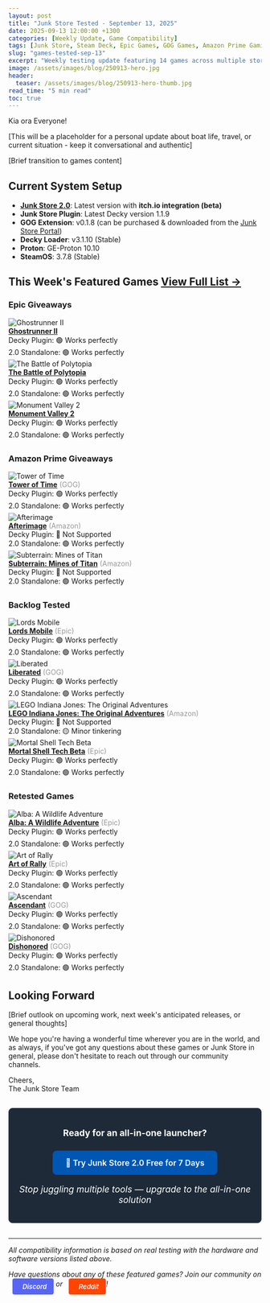 ```yaml
---
layout: post
title: "Junk Store Tested - September 13, 2025"
date: 2025-09-13 12:00:00 +1300
categories: [Weekly Update, Game Compatibility]
tags: [Junk Store, Steam Deck, Epic Games, GOG Games, Amazon Prime Gaming, Decky Plugin, Game Mode, Non-Steam Games, itch.io Games, Game Compatibility]
slug: "games-tested-sep-13"
excerpt: "Weekly testing update featuring 14 games across multiple storefronts. Testing compatibility with Steam Deck and Junk Store."
image: /assets/images/blog/250913-hero.jpg
header:
  teaser: /assets/images/blog/250913-hero-thumb.jpg
read_time: "5 min read"
toc: true
---
```


Kia ora Everyone! 

[This will be a placeholder for a personal update about boat life, travel, or current situation - keep it conversational and authentic]

[Brief transition to games content]

## Current System Setup
* **<a href="/buy_now/">Junk Store 2.0</a>**: Latest version with **itch.io integration (beta)**
* **Junk Store Plugin**: Latest Decky version 1.1.9  
* **GOG Extension**: v0.1.8 (can be purchased & downloaded from the [Junk Store Portal](https://portal.junkstore.xyz/))
* **Decky Loader**: v3.1.10 (Stable)
* **Proton**: GE-Proton 10.10
* **SteamOS**: 3.7.8 (Stable)

## This Week's Featured Games <a href="/tested-games/" class="inline-games-cta-button">View Full List →</a>

### Epic Giveaways

<div class="game-entry">
  <img src="https://images.gog.com/916054a7da196bb23e1c50bd29511ada7c87ea1db08de1d26339b829f25dc66b.jpg?namespace=gamesdb" alt="Ghostrunner II" class="game-thumbnail">
  <div class="game-details">
    <strong><a href="https://store.epicgames.com/en-US/p/ghostrunner-2" target="_blank">Ghostrunner II</a></strong>
    <div class="compatibility-info">
      <div class="compatibility-line">Decky Plugin: 🟢 Works perfectly</div>
        <div class="compatibility-line">2.0 Standalone: 🟢 Works perfectly</div>
    </div>
  </div>
</div>

<div class="game-entry">
  <img src="https://steamcdn-a.akamaihd.net/steam/apps/874390/capsule_231x87.jpg" alt="The Battle of Polytopia" class="game-thumbnail">
  <div class="game-details">
    <strong><a href="https://store.epicgames.com/en-US/p/the-battle-of-polytopia-12fed6" target="_blank">The Battle of Polytopia</a></strong>
    <div class="compatibility-info">
      <div class="compatibility-line">Decky Plugin: 🟢 Works perfectly</div>
        <div class="compatibility-line">2.0 Standalone: 🟢 Works perfectly</div>
    </div>
  </div>
</div>

<div class="game-entry">
  <img src="https://steamcdn-a.akamaihd.net/steam/apps/1927740/capsule_231x87.jpg" alt="Monument Valley 2" class="game-thumbnail">
  <div class="game-details">
    <strong><a href="https://store.epicgames.com/en-US/p/monument-valley-2-addd02" target="_blank">Monument Valley 2</a></strong>
    <div class="compatibility-info">
      <div class="compatibility-line">Decky Plugin: 🟢 Works perfectly</div>
        <div class="compatibility-line">2.0 Standalone: 🟢 Works perfectly</div>
    </div>
  </div>
</div>

### Amazon Prime Giveaways

<div class="game-entry">
  <img src="https://images.gog.com/a7a09b3ac646a6cb2ff952df4c6ff40d5ffe2e073db809b1bae25584736d94a9.jpg?namespace=gamesdb" alt="Tower of Time" class="game-thumbnail">
  <div class="game-details">
    <strong><a href="https://www.gog.com/en/game/tower_of_time" target="_blank">Tower of Time</a></strong> <span style="color: #999;">(GOG)</span>
    <div class="compatibility-info">
      <div class="compatibility-line">Decky Plugin: 🟢 Works perfectly</div>
        <div class="compatibility-line">2.0 Standalone: 🟢 Works perfectly</div>
    </div>
  </div>
</div>

<div class="game-entry">
  <img src="https://steamcdn-a.akamaihd.net/steam/apps/1701520/capsule_231x87.jpg" alt="Afterimage" class="game-thumbnail">
  <div class="game-details">
    <strong><a href="#" target="_blank">Afterimage</a></strong> <span style="color: #999;">(Amazon)</span>
    <div class="compatibility-info">
      <div class="compatibility-line">Decky Plugin: 🚫 Not Supported</div>
        <div class="compatibility-line">2.0 Standalone: 🟢 Works perfectly</div>
    </div>
  </div>
</div>

<div class="game-entry">
  <img src="https://steamcdn-a.akamaihd.net/steam/apps/1573100/capsule_231x87.jpg" alt="Subterrain: Mines of Titan" class="game-thumbnail">
  <div class="game-details">
    <strong><a href="#" target="_blank">Subterrain: Mines of Titan</a></strong> <span style="color: #999;">(Amazon)</span>
    <div class="compatibility-info">
      <div class="compatibility-line">Decky Plugin: 🚫 Not Supported</div>
        <div class="compatibility-line">2.0 Standalone: 🟢 Works perfectly</div>
    </div>
  </div>
</div>

### Backlog Tested

<div class="game-entry">
  <img src="https://images.gog.com/0cf063c8d36640df637982c3d7f9c9eb838e347cbc55b3fad50da352ea81d2bb.jpg?namespace=gamesdb" alt="Lords Mobile" class="game-thumbnail">
  <div class="game-details">
    <strong><a href="https://store.epicgames.com/en-US/p/lords-mobile-014f32" target="_blank">Lords Mobile</a></strong> <span style="color: #999;">(Epic)</span>
    <div class="compatibility-info">
      <div class="compatibility-line">Decky Plugin: 🟢 Works perfectly</div>
        <div class="compatibility-line">2.0 Standalone: 🟢 Works perfectly</div>
    </div>
  </div>
</div>

<div class="game-entry">
  <img src="https://images.gog.com/f40ff0211e465aaf814aff67b3fd040b56281f866f4846b5ec6ddb1e9717770f.jpg?namespace=gamesdb" alt="Liberated" class="game-thumbnail">
  <div class="game-details">
    <strong><a href="https://www.gog.com/en/game/liberated" target="_blank">Liberated</a></strong> <span style="color: #999;">(GOG)</span>
    <div class="compatibility-info">
      <div class="compatibility-line">Decky Plugin: 🟢 Works perfectly</div>
        <div class="compatibility-line">2.0 Standalone: 🟢 Works perfectly</div>
    </div>
  </div>
</div>

<div class="game-entry">
  <img src="https://steamcdn-a.akamaihd.net/steam/apps/32330/capsule_231x87.jpg" alt="LEGO Indiana Jones: The Original Adventures" class="game-thumbnail">
  <div class="game-details">
    <strong><a href="#" target="_blank">LEGO Indiana Jones: The Original Adventures</a></strong> <span style="color: #999;">(Amazon)</span>
    <div class="compatibility-info">
      <div class="compatibility-line">Decky Plugin: 🚫 Not Supported</div>
        <div class="compatibility-line">2.0 Standalone: 🟡 Minor tinkering</div>
    </div>
  </div>
</div>

<div class="game-entry">
  <img src="https://steamcdn-a.akamaihd.net/steam/apps/1110910/capsule_231x87.jpg" alt="Mortal Shell Tech Beta" class="game-thumbnail">
  <div class="game-details">
    <strong><a href="https://store.epicgames.com/en-US/p/mortal-shell" target="_blank">Mortal Shell Tech Beta</a></strong> <span style="color: #999;">(Epic)</span>
    <div class="compatibility-info">
      <div class="compatibility-line">Decky Plugin: 🟢 Works perfectly</div>
        <div class="compatibility-line">2.0 Standalone: 🟢 Works perfectly</div>
    </div>
  </div>
</div>

### Retested Games

<div class="game-entry">
  <img src="https://images.gog.com/a835897e14e64edb71d9c48e8da22e047304b6266586569f7ffcb49696c9f51b.jpg?namespace=gamesdb" alt="Alba: A Wildlife Adventure" class="game-thumbnail">
  <div class="game-details">
    <strong><a href="https://store.epicgames.com/en-US/p/alba-a-wildlife-adventure-93736a" target="_blank">Alba: A Wildlife Adventure</a></strong> <span style="color: #999;">(Epic)</span>
    <div class="compatibility-info">
      <div class="compatibility-line">Decky Plugin: 🟢 Works perfectly</div>
        <div class="compatibility-line">2.0 Standalone: 🟢 Works perfectly</div>
    </div>
  </div>
</div>

<div class="game-entry">
  <img src="https://images.gog.com/b489b17adecb4e813fe37f8501373c52d233e259ce4ca1525f332b2917013abc.jpg?namespace=gamesdb" alt="Art of Rally" class="game-thumbnail">
  <div class="game-details">
    <strong><a href="https://store.epicgames.com/en-US/p/art-of-rally" target="_blank">Art of Rally</a></strong> <span style="color: #999;">(Epic)</span>
    <div class="compatibility-info">
      <div class="compatibility-line">Decky Plugin: 🟢 Works perfectly</div>
        <div class="compatibility-line">2.0 Standalone: 🟢 Works perfectly</div>
    </div>
  </div>
</div>

<div class="game-entry">
  <img src="https://images.gog.com/faaa39ce7bcf3d3d6ec8df1cddfb88cc8f89c65804fdc41f9a9d1deca3a7243f.jpg?namespace=gamesdb" alt="Ascendant" class="game-thumbnail">
  <div class="game-details">
    <strong><a href="https://www.gog.com/en/game/ascendant" target="_blank">Ascendant</a></strong> <span style="color: #999;">(GOG)</span>
    <div class="compatibility-info">
      <div class="compatibility-line">Decky Plugin: 🟢 Works perfectly</div>
        <div class="compatibility-line">2.0 Standalone: 🟢 Works perfectly</div>
    </div>
  </div>
</div>

<div class="game-entry">
  <img src="https://images.gog.com/39f4dfc1951e7beb36b71271b2b415fabd882a56645a01fe03eedadbc5e0c298.jpg?namespace=gamesdb" alt="Dishonored" class="game-thumbnail">
  <div class="game-details">
    <strong><a href="https://www.gog.com/en/game/dishonored_definitive_edition" target="_blank">Dishonored</a></strong> <span style="color: #999;">(GOG)</span>
    <div class="compatibility-info">
      <div class="compatibility-line">Decky Plugin: 🟢 Works perfectly</div>
        <div class="compatibility-line">2.0 Standalone: 🟢 Works perfectly</div>
    </div>
  </div>
</div>



## Looking Forward

[Brief outlook on upcoming work, next week's anticipated releases, or general thoughts]

We hope you're having a wonderful time wherever you are in the world, and as always, if you've got any questions about these games or Junk Store in general, please don't hesitate to reach out through our community channels.

Cheers,  
The Junk Store Team

<div class="inline-blog-cta">
  <p><strong>Ready for an all-in-one launcher?</strong></p>
  <a href="/buy_now/" class="inline-blog-cta-button">
    🚀 Try Junk Store 2.0 Free for 7 Days
  </a>
  <p class="inline-cta-subtext">Stop juggling multiple tools — upgrade to the all-in-one solution</p>
</div>

---

*All compatibility information is based on real testing with the hardware and software versions listed above.*

*Have questions about any of these featured games? Join our community on <a href="https://discord.gg/6mRUhR6Teh" target="_blank" rel="noopener" class="community-btn discord-btn"><i class="fab fa-discord" style="margin-right: 6px;"></i>Discord</a> or <a href="https://www.reddit.com/r/JunkStore" target="_blank" rel="noopener" class="community-btn reddit-btn"><i class="fab fa-reddit" style="margin-right: 6px;"></i>Reddit</a>!*

<style>
.community-btn {
  display: inline-flex;
  align-items: center;
  padding: 6px 12px;
  border-radius: 4px;
  text-decoration: none;
  font-weight: 600;
  font-size: 13px;
  transition: all 0.2s ease;
  border: 2px solid transparent;
  margin-left: 8px;
  color: white !important;
}

.discord-btn {
  background: #5865f2;
}

.reddit-btn {
  background: #ff4500;
}

.community-btn:hover {
  transform: translateY(-1px);
  box-shadow: 0 4px 12px rgba(0, 0, 0, 0.3);
  text-decoration: none;
  color: white !important;
  opacity: 0.9;
}

.inline-blog-cta {
  text-align: center;
  background: #1e2a38;
  border-radius: 8px;
  padding: 20px;
  margin: 30px 0;
  border: 1px solid #3a4a5c;
}

.inline-blog-cta p {
  margin-bottom: 15px;
  color: #fff;
  font-size: 1.1rem;
}

.inline-blog-cta-button {
  display: inline-block;
  background: #0056b3;
  color: #fff !important;
  padding: 12px 24px;
  border-radius: 8px;
  text-decoration: none;
  font-weight: 600;
  font-size: 1rem;
  transition: all 0.3s ease;
  margin: 10px 0;
  border: 2px solid #0056b3;
}

.inline-blog-cta-button:hover,
.inline-blog-cta-button:visited,
.inline-blog-cta-button:visited:hover {
  background: #004494;
  border-color: #004494;
  color: #fff !important;
  transform: translateY(-2px);
  box-shadow: 0 4px 15px rgba(0, 86, 179, 0.4);
  text-decoration: none;
}

.inline-cta-subtext {
  margin-top: 8px;
  color: #cceeff;
  font-size: 0.9rem;
  font-style: italic;
}
</style>